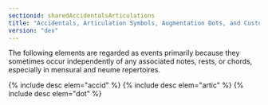 ```yaml
---
sectionid: sharedAccidentalsArticulations
title: "Accidentals, Articulation Symbols, Augmentation Dots, and Custos Signs"
version: "dev"
---
```


The following elements are regarded as events primarily because they sometimes occur independently of any associated notes, rests, or chords, especially in mensural and neume repertoires.

{% include desc elem="accid" %}
{% include desc elem="artic" %}
{% include desc elem="dot" %}

